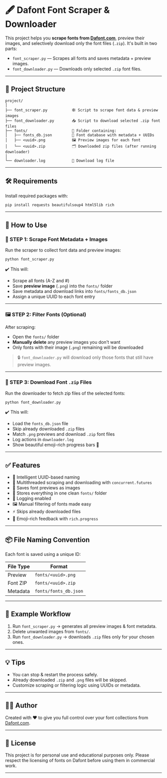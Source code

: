 # 🖋️ Dafont Font Scraper & Downloader

This project helps you **scrape fonts from [Dafont.com](https://www.dafont.com)**, preview their images, and selectively download only the font files (`.zip`). It's built in two parts:

- `font_scraper.py` — Scrapes all fonts and saves metadata + preview images.
- `font_downloader.py` — Downloads only selected `.zip` font files.

---

## 📁 Project Structure

```
project/
│
├── font_scraper.py           🕸️ Script to scrape font data & preview images
├── font_downloader.py        📥 Script to download selected .zip font files
├── fonts/                    📂 Folder containing:
│   ├── fonts_db.json         📑 Font database with metadata + UUIDs
│   ├── <uuid>.png            🖼️ Preview images for each font
│   └── <uuid>.zip            🗂️ Downloaded zip files (after running downloader)
│
└── downloader.log            📜 Download log file
```

---

## 🛠️ Requirements

Install required packages with:

```bash
pip install requests beautifulsoup4 html5lib rich
```

---

## 🚀 How to Use

### 📌 STEP 1: Scrape Font Metadata + Images

Run the scraper to collect font data and preview images:

```bash
python font_scraper.py
```

✔️ This will:

- Scrape all fonts (A-Z and #)
- Save **preview image** (`.png`) into the `fonts/` folder
- Save metadata and download links into `fonts/fonts_db.json`
- Assign a unique UUID to each font entry

---

### 🖼️ STEP 2: Filter Fonts (Optional)

After scraping:

- Open the `fonts/` folder
- **Manually delete** any preview images you don't want
- Only fonts with their image (`.png`) remaining will be downloaded

> 🔒 `font_downloader.py` will download only those fonts that still have preview images.

---

### 📌 STEP 3: Download Font `.zip` Files

Run the downloader to fetch zip files of the selected fonts:

```bash
python font_downloader.py
```

✔️ This will:

- Load the `fonts_db.json` file
- Skip already downloaded `.zip` files
- Match `.png` previews and download `.zip` font files
- Log actions in `downloader.log`
- Show beautiful emoji-rich progress bars 🚀

---

## ✅ Features

- 🧠 Intelligent UUID-based naming
- 🧵 Multithreaded scraping and downloading with `concurrent.futures`
- 📸 Saves font previews as images
- 📂 Stores everything in one clean `fonts/` folder
- 📜 Logging enabled
- 🖼️ Manual filtering of fonts made easy
- ⚡ Skips already downloaded files
- 🎨 Emoji-rich feedback with `rich.progress`

---

## 📦 File Naming Convention

Each font is saved using a unique ID:

| File Type    | Format                |
|--------------|------------------------|
| Preview      | `fonts/<uuid>.png`     |
| Font ZIP     | `fonts/<uuid>.zip`     |
| Metadata     | `fonts/fonts_db.json`  |

---

## 🧠 Example Workflow

1. Run `font_scraper.py` → generates all preview images & font metadata.
2. Delete unwanted images from `fonts/`.
3. Run `font_downloader.py` → downloads `.zip` files only for your chosen ones.

---

## 💡 Tips

- You can stop & restart the process safely.
- Already downloaded `.zip` and `.png` files will be skipped.
- Customize scraping or filtering logic using UUIDs or metadata.

---

## 👨‍💻 Author

Created with ❤️ to give you full control over your font collections from [Dafont.com](https://www.dafont.com).

---

## 📃 License

This project is for personal use and educational purposes only. Please respect the licensing of fonts on Dafont before using them in commercial work.

---
